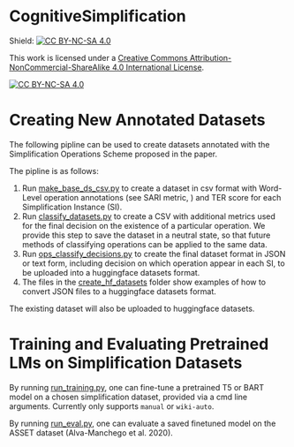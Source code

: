 # CognitiveSimplification
Shield: [![CC BY-NC-SA 4.0][cc-by-nc-sa-shield]][cc-by-nc-sa]

This work is licensed under a
[Creative Commons Attribution-NonCommercial-ShareAlike 4.0 International License][cc-by-nc-sa].

[![CC BY-NC-SA 4.0][cc-by-nc-sa-image]][cc-by-nc-sa]

[cc-by-nc-sa]: http://creativecommons.org/licenses/by-nc-sa/4.0/
[cc-by-nc-sa-image]: https://licensebuttons.net/l/by-nc-sa/4.0/88x31.png
[cc-by-nc-sa-shield]: https://img.shields.io/badge/License-CC%20BY--NC--SA%204.0-lightgrey.svg


 # Creating New Annotated Datasets
 The following pipline can be used to create datasets annotated with the Simplification Operations Scheme proposed in the paper.
 
 The pipline is as follows:
 1. Run [make_base_ds_csv.py](make_base_ds_csv.py) to create a dataset in csv format with Word-Level operation annotations (see SARI metric, ) and TER score for each Simplification Instance (SI).
 2. Run [classify_datasets.py](classify_datasets.py) to create a CSV with additional metrics used for the final decision on the existence of a particular operation. We provide this step to save the dataset in a neutral state, so that future methods of classifying operations can be applied to the same data.
 3. Run [ops_classify_decisions.py](ops_classify_decisions.py) to create the final dataset format in JSON or text form, including decision on which operation appear in each SI, to be uploaded into a huggingface datasets format.
 4. The files in the [create_hf_datasets](create_hf_datasets) folder show examples of how to convert JSON files to a huggingface datasets format.
 
 The existing dataset will also be uploaded to huggingface datasets. 
 
 # Training and Evaluating Pretrained LMs on Simplification Datasets
 By running [run_training.py](run_training.py), one can fine-tune a pretrained T5 or BART model on a chosen simplification dataset, provided via a cmd line arguments. Currently only supports `manual` or `wiki-auto`.
 
 By running [run_eval.py](run_eval.py), one can evaluate a saved finetuned model on the ASSET dataset (Alva-Manchego et al. 2020).
